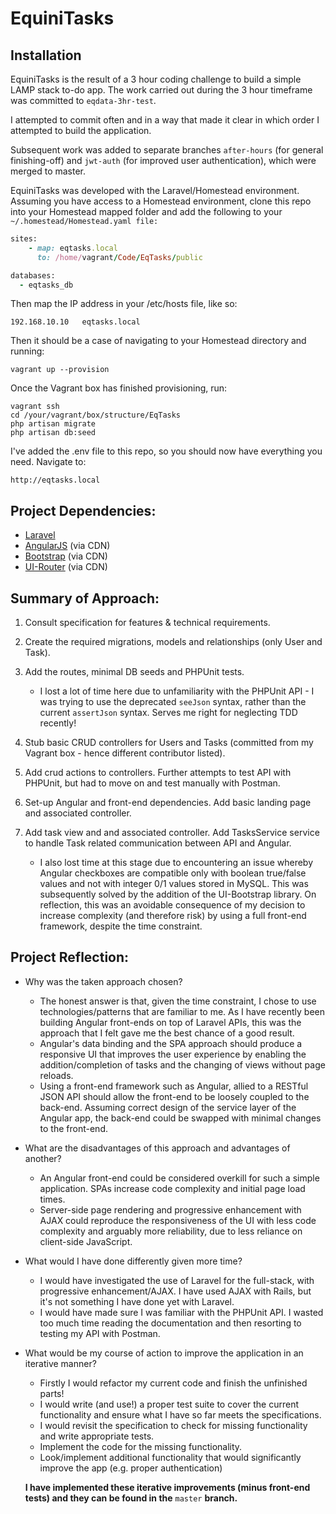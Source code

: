 EquiniTasks
=================

Installation
------------------
EquiniTasks is the result of a 3 hour coding challenge to build a simple LAMP stack to-do app. The work carried out during the 3 hour timeframe was committed to ```eqdata-3hr-test```.

I attempted to commit often and in a way that made it clear in which order I attempted to build the application.

Subsequent work was added to separate branches ```after-hours``` (for general finishing-off) and ```jwt-auth``` (for improved user authentication), which were merged to master.

EquiniTasks was developed with the Laravel/Homestead environment. Assuming you have access to a Homestead environment, clone this repo into your Homestead mapped folder and add the following to your ```~/.homestead/Homestead.yaml file:```

```ruby
sites:
    - map: eqtasks.local
      to: /home/vagrant/Code/EqTasks/public

databases:
  - eqtasks_db      
```

Then map the IP address in your /etc/hosts file, like so:

```
192.168.10.10   eqtasks.local
```

Then it should be a case of navigating to your Homestead directory and running:

```
vagrant up --provision
```

Once the Vagrant box has finished provisioning, run:

```
vagrant ssh
cd /your/vagrant/box/structure/EqTasks
php artisan migrate
php artisan db:seed
```

I've added the .env file to this repo, so you should now have everything you need. Navigate to:

```
http://eqtasks.local
```


Project Dependencies:
---------------
- [Laravel](https://laravel.com/)
- [AngularJS](https://angularjs.org/) (via CDN)
- [Bootstrap](https://getbootstrap.com/) (via CDN)
- [UI-Router](https://ui-router.github.io/) (via CDN)


Summary of Approach:
---------------
1. Consult specification for features & technical requirements.

2. Create the required migrations, models and relationships (only User and Task).

3. Add the routes, minimal DB seeds and PHPUnit tests.
    * I lost a lot of time here due to unfamiliarity with the PHPUnit API - I was trying to use the deprecated ```seeJson``` syntax, rather than the current ```assertJson``` syntax. Serves me right for neglecting TDD recently!

4. Stub basic CRUD controllers for Users and Tasks (committed from my Vagrant box - hence different contributor listed).

5. Add crud actions to controllers. Further attempts to test API with PHPUnit, but had to move on and test manually with Postman.

6. Set-up Angular and front-end dependencies. Add basic landing page and associated controller.

7. Add task view and and associated controller. Add TasksService service to handle Task related communication between API and Angular.
    * I also lost time at this stage due to encountering an issue whereby Angular checkboxes are compatible only with boolean true/false values and not with integer 0/1 values stored in MySQL. This was subsequently solved by the addition of the UI-Bootstrap library. On reflection, this was an avoidable consequence of my decision to increase complexity (and therefore risk) by using a full front-end framework, despite the time constraint.


Project Reflection:
---------------
* Why was the taken approach chosen?
  * The honest answer is that, given the time constraint, I chose to use technologies/patterns that are familiar to me. As I have recently been building Angular front-ends on top of Laravel APIs, this was the approach that I felt gave me the best chance of a good result.
  * Angular's data binding and the SPA approach should produce a responsive UI that improves the user experience by enabling the addition/completion of tasks and the changing of views without page reloads.
  * Using a front-end framework such as Angular, allied to a RESTful JSON API should allow the front-end to be loosely coupled to the back-end. Assuming correct design of the service layer of the Angular app, the back-end could be swapped with minimal changes to the front-end.

* What are the disadvantages of this approach and advantages of another?
  * An Angular front-end could be considered overkill for such a simple application. SPAs increase code complexity and initial page load times.
  * Server-side page rendering and progressive enhancement with AJAX could reproduce the responsiveness of the UI with less code complexity and arguably more reliability, due to less reliance on client-side JavaScript.

* What would I have done differently given more time?
  * I would have investigated the use of Laravel for the full-stack, with progressive enhancement/AJAX. I have used AJAX with Rails, but it's not something I have done yet with Laravel.
  * I would have made sure I was familiar with the PHPUnit API. I wasted too much time reading the documentation and then resorting to testing my API with Postman.

* What would be my course of action to improve the application in an iterative manner?
  * Firstly I would refactor my current code and finish the unfinished parts!
  * I would write (and use!) a proper test suite to cover the current functionality and ensure what I have so far meets the specifications.
  * I would revisit the specification to check for missing functionality and write appropriate tests.
  * Implement the code for the missing functionality.
  * Look/implement additional functionality that would significantly improve the app (e.g. proper authentication)

  **I have implemented these iterative improvements (minus front-end tests) and they can be found in the** ```master``` **branch.**
